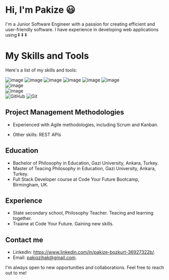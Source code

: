 # Hi, I'm Pakize :smiley:

I'm a Junior Software Engineer with a passion for creating efficient and user-friendly software. I have experience in developing web applications using 
⏬ ⏬ ⏬

# My Skills and Tools

Here's a list of my skills and tools:



![image](https://user-images.githubusercontent.com/97640517/216845082-685ecd71-1a26-477b-8631-3d5a31e219d3.png)
![image](https://user-images.githubusercontent.com/97640517/216845120-10d699ea-4212-4ec5-bc07-eedbe7d7257e.png)
![image](https://user-images.githubusercontent.com/97640517/216845157-49be5871-72ef-4eed-a92e-63d4df49ae49.png)
![image](https://user-images.githubusercontent.com/97640517/216728511-c0d6ec67-0675-4c6f-95e7-cfac877bf5ce.png) 
![image](https://user-images.githubusercontent.com/97640517/216728153-7cad6049-29d1-4665-bce9-4f8d2b13863d.png) 
![image](https://user-images.githubusercontent.com/97640517/216726721-edadde22-b734-494e-bd3f-24a22ca5932c.png)  
![image](https://user-images.githubusercontent.com/97640517/216727740-bdd3d178-186d-462e-a039-877ea367a5e9.png)  
![image](https://user-images.githubusercontent.com/97640517/216727393-ae82d707-38b0-474b-8741-58c1d67415ff.png)  
![GitHub](https://img.icons8.com/color/48/000000/github.png) 
![Git](https://img.icons8.com/color/48/000000/git.png) 

 ## Project Management Methodologies
- Experienced with Agile methodologies, including Scrum and Kanban.

- Other skills: REST APIs


## Education
- Bachelor of Philosophy in Education, Gazi University, Ankara, Turkey.
- Master of Teacing Philosophy in Education, Gazi University, Ankara, Turkey.
- Full Stack Developer course at Code Your Future Bootcamp, Birmingham, UK.

## Experience
- State secondary school, Philosophy Teacher. Teacing and learning together.
- Traaine at Code Your Future. Gaining new skills.

## Contact me
- LinkedIn: https://www.linkedin.com/in/pakize-bozkurt-36927322b/.
- Email: pakiozihak@gmail.com.

I'm always open to new opportunities and collaborations. Feel free to reach out to me!

